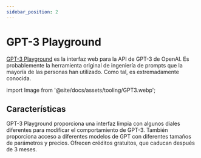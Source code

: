 ```yaml
---
sidebar_position: 2
---
```


# GPT-3 Playground

[GPT-3 Playground](https://beta.openai.com/docs/quickstart) es la interfaz web para la API de GPT-3 de OpenAI. Es probablemente la herramienta original de ingeniería de prompts que la mayoría de las personas han utilizado. Como tal, es extremadamente conocida.

import Image from '@site/docs/assets/tooling/GPT3.webp';

<div style={{textAlign: 'center'}}>
  <LazyLoadImage src={Image} style={{width: "750px"}} />
</div>

## Características

GPT-3 Playground proporciona una interfaz limpia con algunos diales diferentes para modificar el comportamiento de GPT-3. También proporciona acceso a diferentes modelos de GPT con diferentes tamaños de parámetros y precios. Ofrecen créditos gratuitos, que caducan después de 3 meses.
